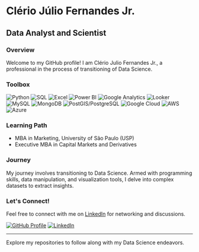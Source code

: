 # Clério Júlio Fernandes Jr.

## Data Analyst and Scientist 

### Overview
Welcome to my GitHub profile! I am Clério Julio Fernandes Jr., a professional in the process of transitioning of Data Science. 

### Toolbox

![Python](https://img.shields.io/badge/Python-blue)
![SQL](https://img.shields.io/badge/SQL-orange)
![Excel](https://img.shields.io/badge/Excel-blue)
![Power BI](https://img.shields.io/badge/Power_BI-orange)
![Google Analytics](https://img.shields.io/badge/Google_Analytics-orange)
![Looker](https://img.shields.io/badge/Looker-orange)
![MySQL](https://img.shields.io/badge/MySQL-blue)
![MongoDB](https://img.shields.io/badge/MongoDB-green)
![PostGIS/PostgreSQL](https://img.shields.io/badge/PostGIS/PostgreSQL-blue)
![Google Cloud](https://img.shields.io/badge/Google_Cloud-blue)
![AWS](https://img.shields.io/badge/AWS-orange)
![Azure](https://img.shields.io/badge/Azure-blue)


### Learning Path
- MBA in Marketing, University of São Paulo (USP)
- Executive MBA in Capital Markets and Derivatives

### Journey
My journey involves transitioning to Data Science. Armed with programming skills, data manipulation, and visualization tools, I delve into complex datasets to extract insights.

### Let's Connect!
Feel free to connect with me on [LinkedIn](https://www.linkedin.com/in/clerio-fernandes) for networking and discussions.

[![GitHub Profile](https://img.shields.io/badge/GitHub-Profile-brightgreen)](https://www.linkedin.com/in/clerio-fernandes)
[![LinkedIn](https://img.shields.io/badge/LinkedIn-Connect-blue)](https://www.linkedin.com/in/clerio-fernandes)

---
Explore my repositories to follow along with my Data Science endeavors.
